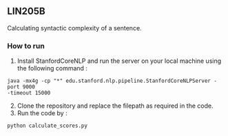 ## LIN205B
Calculating syntactic complexity of a sentence. 

### How to run

1. Install StanfordCoreNLP and run the server on your local machine using the following command :
```
java -mx4g -cp "*" edu.stanford.nlp.pipeline.StanfordCoreNLPServer -port 9000 
-timeout 15000
```
2. Clone the repository and replace the filepath as required in the code. 
3. Run the code by : 

```
python calculate_scores.py
```
